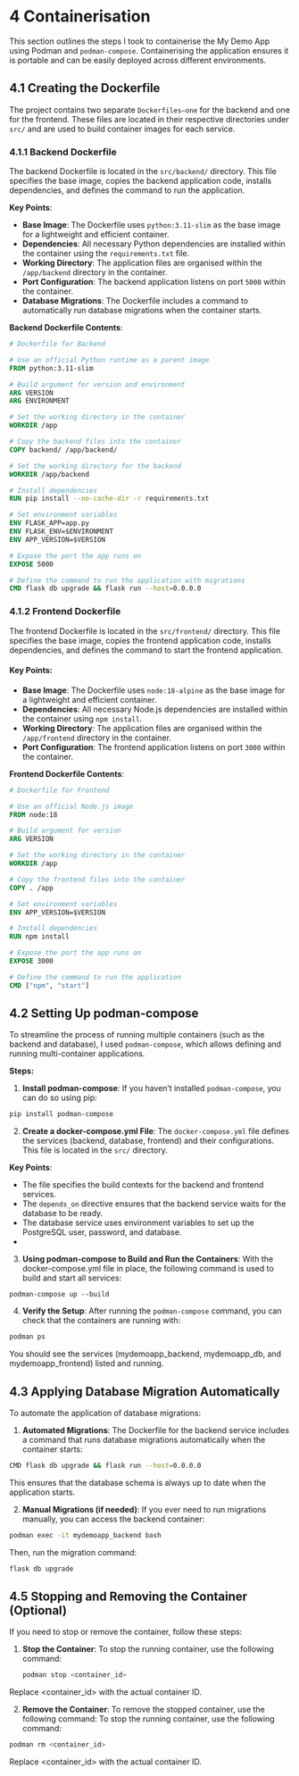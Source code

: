 # 4 Containerisation
This section outlines the steps I took to containerise the My Demo App using Podman and `podman-compose`. Containerising the application ensures it is portable and can be easily deployed across different environments.

## 4.1 Creating the Dockerfile

The project contains two separate `Dockerfiles—one` for the backend and one for the frontend. These files are located in their respective directories under `src/` and are used to build container images for each service.

### 4.1.1 Backend Dockerfile

The backend Dockerfile is located in the `src/backend/` directory. This file specifies the base image, copies the backend application code, installs dependencies, and defines the command to run the application.

__Key Points__:

- **Base Image**: The Dockerfile uses `python:3.11-slim` as the base image for a lightweight and efficient container.
- **Dependencies**: All necessary Python dependencies are installed within the container using the `requirements.txt` file.
- **Working Directory**: The application files are organised within the `/app/backend` directory in the container.
- **Port Configuration**: The backend application listens on port `5000` within the container.
- **Database Migrations**: The Dockerfile includes a command to automatically run database migrations when the container starts.

__Backend Dockerfile Contents__:
```dockerfile
# Dockerfile for Backend

# Use an official Python runtime as a parent image
FROM python:3.11-slim

# Build argument for version and environment
ARG VERSION
ARG ENVIRONMENT

# Set the working directory in the container
WORKDIR /app

# Copy the backend files into the container
COPY backend/ /app/backend/

# Set the working directory for the backend
WORKDIR /app/backend

# Install dependencies
RUN pip install --no-cache-dir -r requirements.txt

# Set environment variables
ENV FLASK_APP=app.py
ENV FLASK_ENV=$ENVIRONMENT
ENV APP_VERSION=$VERSION

# Expose the port the app runs on
EXPOSE 5000

# Define the command to run the application with migrations
CMD flask db upgrade && flask run --host=0.0.0.0
```

### 4.1.2 Frontend Dockerfile

The frontend Dockerfile is located in the `src/frontend/` directory. This file specifies the base image, copies the frontend application code, installs dependencies, and defines the command to start the frontend application.

#### Key Points:

- **Base Image**: The Dockerfile uses `node:18-alpine` as the base image for a lightweight and efficient container.
- **Dependencies**: All necessary Node.js dependencies are installed within the container using `npm install`.
- **Working Directory**: The application files are organised within the `/app/frontend` directory in the container.
- **Port Configuration**: The frontend application listens on port `3000` within the container.

__Frontend Dockerfile Contents__:
```dockerfile
# Dockerfile for Frontend

# Use an official Node.js image
FROM node:18

# Build argument for version
ARG VERSION

# Set the working directory in the container
WORKDIR /app

# Copy the frontend files into the container
COPY . /app

# Set environment variables
ENV APP_VERSION=$VERSION

# Install dependencies
RUN npm install

# Expose the port the app runs on
EXPOSE 3000

# Define the command to run the application
CMD ["npm", "start"]
```

## 4.2 Setting Up podman-compose

To streamline the process of running multiple containers (such as the backend and database), I used `podman-compose`, which allows defining and running multi-container applications.

__Steps:__

1. **Install podman-compose**:
If you haven’t installed `podman-compose`, you can do so using pip:
```bash
pip install podman-compose
```

2.	**Create a docker-compose.yml File**:
The `docker-compose.yml` file defines the services (backend, database, frontend) and their configurations. This file is located in the `src/` directory.

__Key Points__:

- The file specifies the build contexts for the backend and frontend services.
- The `depends_on` directive ensures that the backend service waits for the database to be ready.
- The database service uses environment variables to set up the PostgreSQL user, password, and database.
- 
3.	**Using podman-compose to Build and Run the Containers**:
With the docker-compose.yml file in place, the following command is used to build and start all services:
```
podman-compose up --build
```

4. **Verify the Setup**:
After running the `podman-compose` command, you can check that the containers are running with:
```bash
podman ps
```
You should see the services (mydemoapp_backend, mydemoapp_db, and mydemoapp_frontend) listed and running.

## 4.3 Applying Database Migration Automatically

To automate the application of database migrations:

1. **Automated Migrations**:
The Dockerfile for the backend service includes a command that runs database migrations automatically when the container starts:
```bash
CMD flask db upgrade && flask run --host=0.0.0.0
```

This ensures that the database schema is always up to date when the application starts.

2.	**Manual Migrations (if needed)**:
If you ever need to run migrations manually, you can access the backend container:
```bash
podman exec -it mydemoapp_backend bash
```

Then, run the migration command:
```bash
flask db upgrade
```

## 4.5 Stopping and Removing the Container (Optional)

If you need to stop or remove the container, follow these steps:

1. **Stop the Container**:
   To stop the running container, use the following command:
   ```bash
   podman stop <container_id>
   ```

Replace <container_id> with the actual container ID.

2.	**Remove the Container**:
To remove the stopped container, use the following command:
   To stop the running container, use the following command:
   ```bash
   podman rm <container_id>
   ```

Replace <container_id> with the actual container ID.